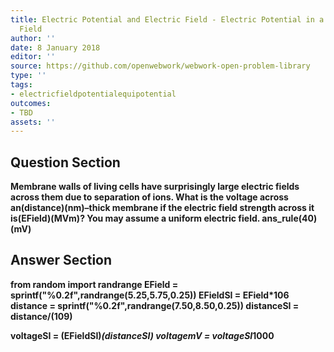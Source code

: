 ```yaml
---
title: Electric Potential and Electric Field - Electric Potential in a Uniform Electric
  Field
author: ''
date: 8 January 2018
editor: ''
source: https://github.com/openwebwork/webwork-open-problem-library
type: ''
tags:
- electricfieldpotentialequipotential
outcomes:
- TBD
assets: ''
---
```


## Question Section 

<b>
Membrane walls of living cells have surprisingly large electric fields across them due to separation of ions. What is the voltage across an(distance)(nm)–thick membrane if the electric field strength across it is(EField)(MVm)? You may assume a uniform electric field.
ans_rule(40)(mV)



## Answer Section

from random import randrange
EField = sprintf("%0.2f",randrange(5.25,5.75,0.25))
EFieldSI = EField*10**6
distance = sprintf("%0.2f",randrange(7.50,8.50,0.25))
distanceSI = distance/(10**9)

voltageSI = (EFieldSI)*(distanceSI)
voltagemV = voltageSI*1000